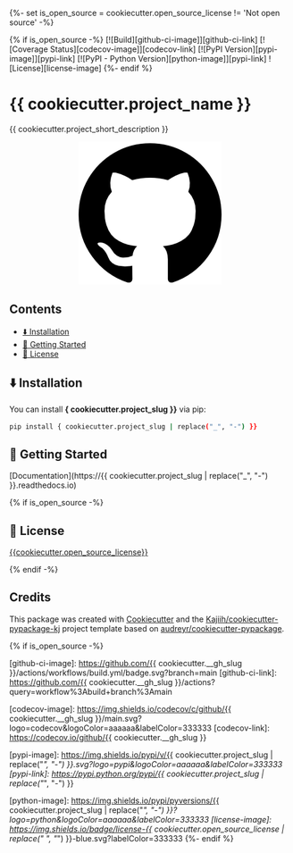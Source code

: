 {%- set is_open_source = cookiecutter.open_source_license != 'Not open source' -%}

{% if is_open_source -%}
[![Build][github-ci-image]][github-ci-link]
[![Coverage Status][codecov-image]][codecov-link]
[![PyPI Version][pypi-image]][pypi-link]
[![PyPI - Python Version][python-image]][pypi-link]
![License][license-image]
{%- endif %}

# {{ cookiecutter.project_name }}

{{ cookiecutter.project_short_description }}

<p align="center">
  <img src="media/package_illustration.png" alt="Illustration">
</p>

## Contents <!-- omit from toc -->

- [⬇️ Installation](#️-installation)
- [🏃 Getting Started](#-getting-started)
- [🧾 License](#-license)

## ⬇️ Installation

You can install **{ cookiecutter.project_slug }}** via pip:

```bash
pip install { cookiecutter.project_slug | replace("_", "-") }}
```

<!-- ### Requirements -->

## 🏃 Getting Started

[Documentation](https://{{ cookiecutter.project_slug | replace("_", "-") }}.readthedocs.io)

<!-- ## 📔 Citation -->

{% if is_open_source -%}

## 🧾 License

[{{cookiecutter.open_source_license}}](LICENSE)

{% endif -%}

<!-- ## 🤝 Contributing -->

## Credits <!-- omit from toc -->

This package was created with [Cookiecutter](https://github.com/audreyr/cookiecutter) and the [Kajiih/cookiecutter-pypackage-kj](https://github.com/Kajiih/cookiecutter-pypackage-kj) project template based on  [audreyr/cookiecutter-pypackage](https://github.com/audreyr/cookiecutter-pypackage).

{% if is_open_source -%}
<!-- Links -->
[github-ci-image]: https://github.com/{{ cookiecutter.__gh_slug }}/actions/workflows/build.yml/badge.svg?branch=main
[github-ci-link]: https://github.com/{{ cookiecutter.__gh_slug }}/actions?query=workflow%3Abuild+branch%3Amain

[codecov-image]: https://img.shields.io/codecov/c/github/{{ cookiecutter.__gh_slug }}/main.svg?logo=codecov&logoColor=aaaaaa&labelColor=333333
[codecov-link]: https://codecov.io/github/{{ cookiecutter.__gh_slug }}

[pypi-image]: https://img.shields.io/pypi/v/{{ cookiecutter.project_slug | replace("_", "-") }}.svg?logo=pypi&logoColor=aaaaaa&labelColor=333333
[pypi-link]: https://pypi.python.org/pypi/{{ cookiecutter.project_slug | replace("_", "-") }}

[python-image]: https://img.shields.io/pypi/pyversions/{{ cookiecutter.project_slug | replace("_", "-") }}?logo=python&logoColor=aaaaaa&labelColor=333333
[license-image]: https://img.shields.io/badge/license-{{ cookiecutter.open_source_license | replace(" ", "_") }}-blue.svg?labelColor=333333
{%- endif %}
